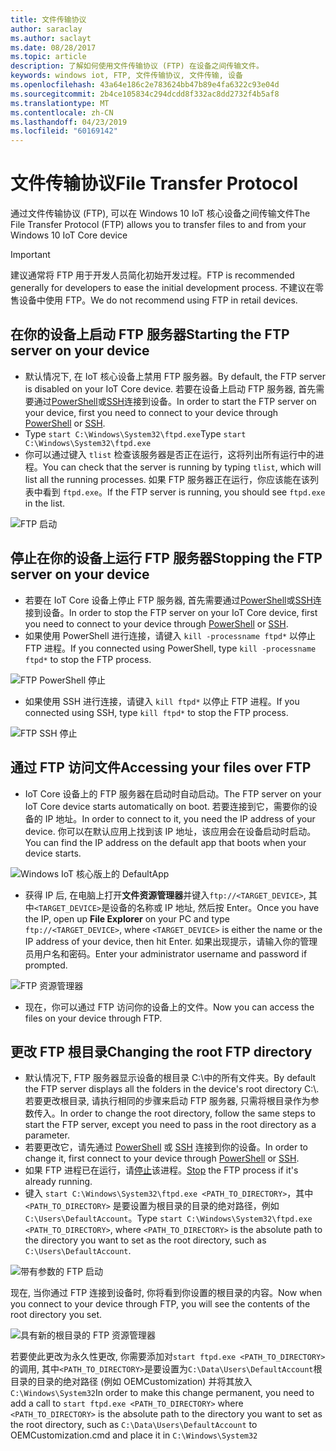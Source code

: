 ```yaml
---
title: 文件传输协议
author: saraclay
ms.author: saclayt
ms.date: 08/28/2017
ms.topic: article
description: 了解如何使用文件传输协议 (FTP) 在设备之间传输文件。
keywords: windows iot, FTP, 文件传输协议, 文件传输, 设备
ms.openlocfilehash: 43a64e186c2e783624bb47b89e4fa6322c93e04d
ms.sourcegitcommit: 2b4ce105834c294dcdd8f332ac8dd2732f4b5af8
ms.translationtype: MT
ms.contentlocale: zh-CN
ms.lasthandoff: 04/23/2019
ms.locfileid: "60169142"
---
```

# <a name="file-transfer-protocol"></a><span data-ttu-id="e6773-104">文件传输协议</span><span class="sxs-lookup"><span data-stu-id="e6773-104">File Transfer Protocol</span></span>
<span data-ttu-id="e6773-105">通过文件传输协议 (FTP), 可以在 Windows 10 IoT 核心设备之间传输文件</span><span class="sxs-lookup"><span data-stu-id="e6773-105">The File Transfer Protocol (FTP) allows you to transfer files to and from your Windows 10 IoT Core device</span></span>

> [!IMPORTANT]
> <span data-ttu-id="e6773-106">建议通常将 FTP 用于开发人员简化初始开发过程。</span><span class="sxs-lookup"><span data-stu-id="e6773-106">FTP is recommended generally for developers to ease the initial development process.</span></span> <span data-ttu-id="e6773-107">不建议在零售设备中使用 FTP。</span><span class="sxs-lookup"><span data-stu-id="e6773-107">We do not recommend using FTP in retail devices.</span></span>

## <a name="starting-the-ftp-server-on-your-device"></a><span data-ttu-id="e6773-108">在你的设备上启动 FTP 服务器</span><span class="sxs-lookup"><span data-stu-id="e6773-108">Starting the FTP server on your device</span></span>
* <span data-ttu-id="e6773-109">默认情况下, 在 IoT 核心设备上禁用 FTP 服务器。</span><span class="sxs-lookup"><span data-stu-id="e6773-109">By default, the FTP server is disabled on your IoT Core device.</span></span>  <span data-ttu-id="e6773-110">若要在设备上启动 FTP 服务器, 首先需要通过[PowerShell](../connect-your-device/PowerShell.md)或[SSH](../connect-your-device/SSH.md)连接到设备。</span><span class="sxs-lookup"><span data-stu-id="e6773-110">In order to start the FTP server on your device, first you need to connect to your device through [PowerShell](../connect-your-device/PowerShell.md) or [SSH](../connect-your-device/SSH.md).</span></span>
* <span data-ttu-id="e6773-111">Type `start C:\Windows\System32\ftpd.exe`</span><span class="sxs-lookup"><span data-stu-id="e6773-111">Type `start C:\Windows\System32\ftpd.exe`</span></span>
* <span data-ttu-id="e6773-112">你可以通过键入 `tlist` 检查该服务器是否正在运行，这将列出所有运行中的进程。</span><span class="sxs-lookup"><span data-stu-id="e6773-112">You can check that the server is running by typing `tlist`, which will list all the running processes.</span></span>  <span data-ttu-id="e6773-113">如果 FTP 服务器正在运行，你应该能在该列表中看到 `ftpd.exe`。</span><span class="sxs-lookup"><span data-stu-id="e6773-113">If the FTP server is running, you should see `ftpd.exe` in the list.</span></span>

![FTP 启动](../media/ftp/ftp_start.png)

## <a name="stopping-the-ftp-server-on-your-devicea-namestopftp"></a><span data-ttu-id="e6773-115">停止在你的设备上运行 FTP 服务器<a name="stopftp"/></span><span class="sxs-lookup"><span data-stu-id="e6773-115">Stopping the FTP server on your device<a name="stopftp"/></span></span>
* <span data-ttu-id="e6773-116">若要在 IoT Core 设备上停止 FTP 服务器, 首先需要通过[PowerShell](../connect-your-device/PowerShell.md)或[SSH](../connect-your-device/SSH.md)连接到设备。</span><span class="sxs-lookup"><span data-stu-id="e6773-116">In order to stop the FTP server on your IoT Core device, first you need to connect to your device through [PowerShell](../connect-your-device/PowerShell.md) or [SSH](../connect-your-device/SSH.md).</span></span>
* <span data-ttu-id="e6773-117">如果使用 PowerShell 进行连接，请键入 `kill -processname ftpd*` 以停止 FTP 进程。</span><span class="sxs-lookup"><span data-stu-id="e6773-117">If you connected using PowerShell, type `kill -processname ftpd*` to stop the FTP process.</span></span>

![FTP PowerShell 停止](../media/ftp/ftp_kill_powershell.png)

* <span data-ttu-id="e6773-119">如果使用 SSH 进行连接，请键入 `kill ftpd*` 以停止 FTP 进程。</span><span class="sxs-lookup"><span data-stu-id="e6773-119">If you connected using SSH, type `kill ftpd*` to stop the FTP process.</span></span>

![FTP SSH 停止](../media/ftp/ftp_kill_ssh.png)

## <a name="accessing-your-files-over-ftp"></a><span data-ttu-id="e6773-121">通过 FTP 访问文件</span><span class="sxs-lookup"><span data-stu-id="e6773-121">Accessing your files over FTP</span></span>
* <span data-ttu-id="e6773-122">IoT Core 设备上的 FTP 服务器在启动时自动启动。</span><span class="sxs-lookup"><span data-stu-id="e6773-122">The FTP server on your IoT Core device starts automatically on boot.</span></span>  <span data-ttu-id="e6773-123">若要连接到它，需要你的设备的 IP 地址。</span><span class="sxs-lookup"><span data-stu-id="e6773-123">In order to connect to it, you need the IP address of your device.</span></span>  <span data-ttu-id="e6773-124">你可以在默认应用上找到该 IP 地址，该应用会在设备启动时启动。</span><span class="sxs-lookup"><span data-stu-id="e6773-124">You can find the IP address on the default app that boots when your device starts.</span></span>

![Windows IoT 核心版上的 DefaultApp](../media/ftp/DefaultApp.png)

* <span data-ttu-id="e6773-126">获得 IP 后, 在电脑上打开**文件资源管理器**并键入`ftp://<TARGET_DEVICE>`, 其中`<TARGET_DEVICE>`是设备的名称或 IP 地址, 然后按 Enter。</span><span class="sxs-lookup"><span data-stu-id="e6773-126">Once you have the IP, open up **File Explorer** on your PC and type `ftp://<TARGET_DEVICE>`, where `<TARGET_DEVICE>` is either the name or the IP address of your device, then hit Enter.</span></span>  <span data-ttu-id="e6773-127">如果出现提示，请输入你的管理员用户名和密码。</span><span class="sxs-lookup"><span data-stu-id="e6773-127">Enter your administrator username and password if prompted.</span></span>

![FTP 资源管理器](../media/ftp/ftp_explorer.png)

* <span data-ttu-id="e6773-129">现在，你可以通过 FTP 访问你的设备上的文件。</span><span class="sxs-lookup"><span data-stu-id="e6773-129">Now you can access the files on your device through FTP.</span></span>

## <a name="changing-the-root-ftp-directory"></a><span data-ttu-id="e6773-130">更改 FTP 根目录</span><span class="sxs-lookup"><span data-stu-id="e6773-130">Changing the root FTP directory</span></span>
* <span data-ttu-id="e6773-131">默认情况下, FTP 服务器显示设备的根目录 C:\\中的所有文件夹。</span><span class="sxs-lookup"><span data-stu-id="e6773-131">By default the FTP server displays all the folders in the device's root directory C:\\.</span></span>  <span data-ttu-id="e6773-132">若要更改根目录, 请执行相同的步骤来启动 FTP 服务器, 只需将根目录作为参数传入。</span><span class="sxs-lookup"><span data-stu-id="e6773-132">In order to change the root directory, follow the same steps to start the FTP server, except you need to pass in the root directory as a parameter.</span></span>
* <span data-ttu-id="e6773-133">若要更改它，请先通过 [PowerShell](../connect-your-device/PowerShell.md) 或 [SSH](../connect-your-device/SSH.md) 连接到你的设备。</span><span class="sxs-lookup"><span data-stu-id="e6773-133">In order to change it, first connect to your device through [PowerShell](../connect-your-device/PowerShell.md) or [SSH](../connect-your-device/SSH.md).</span></span>
* <span data-ttu-id="e6773-134">如果 FTP 进程已在运行，请[停止](#stopftp)该进程。</span><span class="sxs-lookup"><span data-stu-id="e6773-134">[Stop](#stopftp) the FTP process if it's already running.</span></span>
* <span data-ttu-id="e6773-135">键入 `start C:\Windows\System32\ftpd.exe <PATH_TO_DIRECTORY>`，其中 `<PATH_TO_DIRECTORY>` 是要设置为根目录的目录的绝对路径，例如 `C:\Users\DefaultAccount`。</span><span class="sxs-lookup"><span data-stu-id="e6773-135">Type `start C:\Windows\System32\ftpd.exe <PATH_TO_DIRECTORY>`, where `<PATH_TO_DIRECTORY>` is the absolute path to the directory you want to set as the root directory, such as `C:\Users\DefaultAccount`.</span></span>

![带有参数的 FTP 启动](../media/ftp/ftp_start_parameter.png)

<span data-ttu-id="e6773-137">现在, 当你通过 FTP 连接到设备时, 你将看到你设置的根目录的内容。</span><span class="sxs-lookup"><span data-stu-id="e6773-137">Now when you connect to your device through FTP, you will see the contents of the root directory you set.</span></span>

![具有新的根目录的 FTP 资源管理器](../media/ftp/ftp_explorer_parameter.png)

<span data-ttu-id="e6773-139">若要使此更改为永久性更改, 你需要添加对`start ftpd.exe <PATH_TO_DIRECTORY>`的调用, 其中`<PATH_TO_DIRECTORY>`是要设置为`C:\Data\Users\DefaultAccount`根目录的目录的绝对路径 (例如 OEMCustomization) 并将其放入`C:\Windows\System32`</span><span class="sxs-lookup"><span data-stu-id="e6773-139">In order to make this change permanent, you need to add a call to `start ftpd.exe <PATH_TO_DIRECTORY>` where `<PATH_TO_DIRECTORY>` is the absolute path to the directory you want to set as the root directory, such as `C:\Data\Users\DefaultAccount` to OEMCustomization.cmd and place it in `C:\Windows\System32`</span></span>
